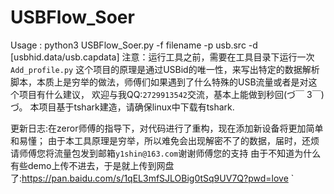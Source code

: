 # USBFlow_Soer
Usage : python3 USBFlow_Soer.py -f filename -p usb.src -d [usbhid.data/usb.capdata]
注意：运行工具之前，需要在工具目录下运行一次`Add_profile.py`
		这个项目的原理是通过USBid的唯一性，来写出特定的数据解析脚本，本质上是穷举的做法，师傅们如果遇到了什么特殊的USB流量或者是对这个项目有什么建议，
		欢迎与我QQ:`2729913542`交流，基本上能做到秒回(づ￣ 3￣)づ。
		本项目基于tshark建造，请确保linux中下载有tshark.

更新日志:在zeror师傅的指导下，对代码进行了重构，现在添加新设备将更加简单和易懂；
		由于本工具原理是穷举，所以难免会出现解密不了的数据，届时，还烦请师傅您将流量包发到邮箱`y1shin@163.com`谢谢师傅您的支持
由于不知道为什么有些demo上传不进去，于是就上传到网盘了:https://pan.baidu.com/s/1qEL3mfSJLOBig0tSq9UV7Q?pwd=love `

